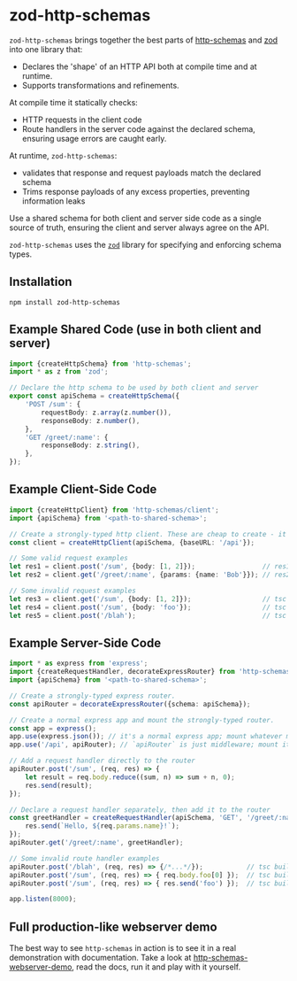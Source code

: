 # zod-http-schemas

`zod-http-schemas` brings together the best parts of [http-schemas](https://github.com/yortus/http-schemas) and [zod](https://github.com/colinhacks/zod) into one library that:

* Declares the 'shape' of an HTTP API both at compile time and at runtime.
* Supports transformations and refinements.

At compile time it statically checks:

* HTTP requests in the client code
* Route handlers in the server code against the declared schema, ensuring usage errors are caught early.

At runtime, `zod-http-schemas`:
* validates that response and request payloads match the declared schema
* Trims response payloads of any excess properties, preventing information leaks

Use a shared schema for both client and server side code as a single source of truth, ensuring
the client and server always agree on the API.

`zod-http-schemas` uses the [`zod`](https://github.com/colinhacks/zod) library for specifying and enforcing schema types.

## Installation

`npm install zod-http-schemas`


## Example Shared Code (use in both client and server)
```ts
import {createHttpSchema} from 'http-schemas';
import * as z from 'zod';

// Declare the http schema to be used by both client and server
export const apiSchema = createHttpSchema({
    'POST /sum': {
        requestBody: z.array(z.number()),
        responseBody: z.number(),
    },
    'GET /greet/:name': {
        responseBody: z.string(),
    },
});
```





## Example Client-Side Code
```ts
import {createHttpClient} from 'http-schemas/client';
import {apiSchema} from '<path-to-shared-schema>';

// Create a strongly-typed http client. These are cheap to create - it's fine to have many of them.
const client = createHttpClient(apiSchema, {baseURL: '/api'});

// Some valid request examples
let res1 = client.post('/sum', {body: [1, 2]});                 // res1: Promise<number>
let res2 = client.get('/greet/:name', {params: {name: 'Bob'}}); // res2: Promise<string>

// Some invalid request examples
let res3 = client.get('/sum', {body: [1, 2]});                  // tsc build error & runtime error
let res4 = client.post('/sum', {body: 'foo'});                  // tsc build error & runtime error
let res5 = client.post('/blah');                                // tsc build error & runtime error
```


## Example Server-Side Code
```ts
import * as express from 'express';
import {createRequestHandler, decorateExpressRouter} from 'http-schemas/server';
import {apiSchema} from '<path-to-shared-schema>';

// Create a strongly-typed express router.
const apiRouter = decorateExpressRouter({schema: apiSchema});

// Create a normal express app and mount the strongly-typed router.
const app = express();
app.use(express.json()); // it's a normal express app; mount whatever middleware you want
app.use('/api', apiRouter); // `apiRouter` is just middleware; mount it wherever you want

// Add a request handler directly to the router
apiRouter.post('/sum', (req, res) => {
    let result = req.body.reduce((sum, n) => sum + n, 0);
    res.send(result);
});

// Declare a request handler separately, then add it to the router
const greetHandler = createRequestHandler(apiSchema, 'GET', '/greet/:name', (req, res) => {
    res.send(`Hello, ${req.params.name}!`);
});
apiRouter.get('/greet/:name', greetHandler);

// Some invalid route handler examples
apiRouter.post('/blah', (req, res) => {/*...*/});           // tsc build error & runtime error
apiRouter.post('/sum', (req, res) => { req.body.foo[0] });  // tsc build error & runtime error
apiRouter.post('/sum', (req, res) => { res.send('foo') });  // tsc build error & runtime error

app.listen(8000);
```

## Full production-like webserver demo

The best way to see `http-schemas` in action is to see it in a real demonstration with documentation. Take a look at [http-schemas-webserver-demo](https://github.com/Antman261/http-schemas-webserver-demo), read the docs, run it and play with it yourself.
